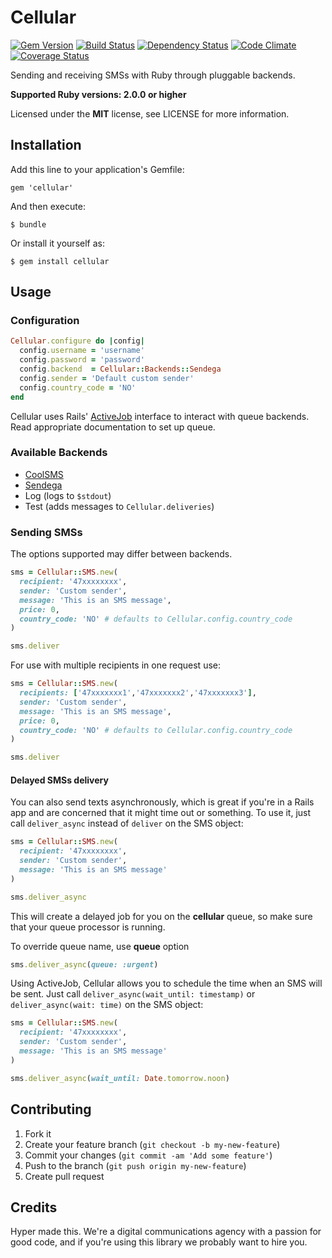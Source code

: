 # Cellular

[![Gem Version](https://img.shields.io/gem/v/cellular.svg?style=flat)](https://rubygems.org/gems/cellular)
[![Build Status](https://img.shields.io/travis/hyperoslo/cellular.svg?style=flat)](https://travis-ci.org/hyperoslo/cellular)
[![Dependency Status](https://img.shields.io/gemnasium/hyperoslo/cellular.svg?style=flat)](https://gemnasium.com/hyperoslo/cellular)
[![Code Climate](https://img.shields.io/codeclimate/github/hyperoslo/cellular.svg?style=flat)](https://codeclimate.com/github/hyperoslo/cellular)
[![Coverage Status](https://img.shields.io/coveralls/hyperoslo/cellular.svg?style=flat)](https://coveralls.io/r/hyperoslo/cellular)

Sending and receiving SMSs with Ruby through pluggable backends.

**Supported Ruby versions: 2.0.0 or higher**

Licensed under the **MIT** license, see LICENSE for more information.


## Installation

Add this line to your application's Gemfile:

    gem 'cellular'

And then execute:

    $ bundle

Or install it yourself as:

    $ gem install cellular


## Usage

### Configuration

```ruby
Cellular.configure do |config|
  config.username = 'username'
  config.password = 'password'
  config.backend  = Cellular::Backends::Sendega
  config.sender = 'Default custom sender'
  config.country_code = 'NO'
end
```

Cellular uses Rails' [ActiveJob](http://edgeguides.rubyonrails.org/active_job_basics.html)
interface to interact with queue backends. Read appropriate documentation to set up queue.


### Available Backends

* [CoolSMS](http://coolsms.com/)
* [Sendega](http://sendega.com/)
* Log (logs to `$stdout`)
* Test (adds messages to `Cellular.deliveries`)


### Sending SMSs

The options supported may differ between backends.

```ruby
sms = Cellular::SMS.new(
  recipient: '47xxxxxxxx',
  sender: 'Custom sender',
  message: 'This is an SMS message',
  price: 0,
  country_code: 'NO' # defaults to Cellular.config.country_code
)

sms.deliver
```
For use with multiple recipients in one request use:

```ruby
sms = Cellular::SMS.new(
  recipients: ['47xxxxxxx1','47xxxxxxx2','47xxxxxxx3'],
  sender: 'Custom sender',
  message: 'This is an SMS message',
  price: 0,
  country_code: 'NO' # defaults to Cellular.config.country_code
)

sms.deliver
```


#### Delayed SMSs delivery

You can also send texts asynchronously, which is great if you're in a Rails app
and are concerned that it might time out or something. To use it, just call
`deliver_async` instead of `deliver` on the SMS object:

```ruby
sms = Cellular::SMS.new(
  recipient: '47xxxxxxxx',
  sender: 'Custom sender',
  message: 'This is an SMS message'
)

sms.deliver_async
```

This will create a delayed job for you on the **cellular** queue, so make sure
that your queue processor is running.

To override queue name, use **queue** option

```ruby
sms.deliver_async(queue: :urgent)
```
Using ActiveJob, Cellular allows you to schedule the time when an SMS will be sent.
Just call `deliver_async(wait_until: timestamp)` or `deliver_async(wait: time)` on the SMS object:

```ruby
sms = Cellular::SMS.new(
  recipient: '47xxxxxxxx',
  sender: 'Custom sender',
  message: 'This is an SMS message'
)

sms.deliver_async(wait_until: Date.tomorrow.noon)
```

## Contributing

1. Fork it
2. Create your feature branch (`git checkout -b my-new-feature`)
3. Commit your changes (`git commit -am 'Add some feature'`)
4. Push to the branch (`git push origin my-new-feature`)
5. Create pull request


## Credits

Hyper made this. We're a digital communications agency with a passion for good code,
and if you're using this library we probably want to hire you.
